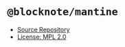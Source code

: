 # `@blocknote/mantine`

- [Source Repository](https://github.com/TypeCellOS/BlockNote/tree/4597f0219d472b9e6c55e572853a252b2e1b224b/packages/mantine)
- [License: MPL 2.0](https://github.com/TypeCellOS/BlockNote/blob/4597f0219d472b9e6c55e572853a252b2e1b224b/LICENSE)
